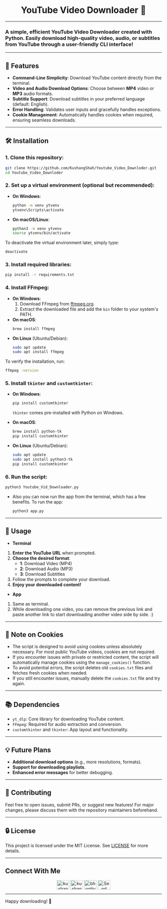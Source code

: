 <h1 align='center'>YouTube Video Downloader 🎥</h1>

---

### A simple, efficient YouTube Video Downloader created with **Python**. Easily download high-quality video, audio, or subtitles from YouTube through a user-friendly CLI interface!

---

## 🌟 Features

- **Command-Line Simplicity**: Download YouTube content directly from the terminal.
- **Video and Audio Download Options**: Choose between **MP4** video or **MP3** audio formats.
- **Subtitle Support**: Download subtitles in your preferred language (default: English).
- **Error Handling**: Validates user inputs and gracefully handles exceptions.
- **Cookie Management**: Automatically handles cookies when required, ensuring seamless downloads.

---

## 🛠 Installation

### 1. **Clone this repository:**
   ```bash
   git clone https://github.com/KushangShah/Youtube_Video_Downloder.git
   cd Youtube_Video_Downloder
   ```

### 2. **Set up a virtual environment** (optional but recommended):
   - **On Windows**:
     ```bash
     python -m venv ytvenv
     ytvenv\Scripts\activate
     ```
   - **On macOS/Linux**:
     ```bash
     python3 -m venv ytvenv
     source ytvenv/bin/activate
     ```

   To deactivate the virtual environment later, simply type:
   ```bash
   deactivate
   ```

### 3. **Install required libraries:**
   ```bash
   pip install -r requirements.txt
   ```

### 4. **Install FFmpeg:**
   - **On Windows**:
     1. Download FFmpeg from [ffmpeg.org](https://ffmpeg.org/download.html).
     2. Extract the downloaded file and add the `bin` folder to your system's PATH.
   - **On macOS**:
     ```bash
     brew install ffmpeg
     ```
   - **On Linux** (Ubuntu/Debian):
     ```bash
     sudo apt update
     sudo apt install ffmpeg
     ```

   To verify the installation, run:
   ```bash
   ffmpeg -version
   ```

### 5. **Install `tkinter` and `customtkinter`**:
   - **On Windows**:
     ```bash
     pip install customtkinter
     ```
     `tkinter` comes pre-installed with Python on Windows.
   
   - **On macOS**:
     ```bash
     brew install python-tk
     pip install customtkinter
     ```
   
   - **On Linux** (Ubuntu/Debian):
     ```bash
     sudo apt update
     sudo apt install python3-tk
     pip install customtkinter
     ```

### 6. **Run the script:**
   ```bash
   python3 Youtube_Vid_Downloader.py
   ```
- Also you can now run the app from the terminal, which has a few benefits.
  To run the app:
  ```bash
  python3 app.py
  ```

---

## 📂 Usage
- **Terminal**

1. **Enter the YouTube URL** when prompted.
2. **Choose the desired format**:  
   - **1**: Download Video (MP4)  
   - **2**: Download Audio (MP3)  
   - **3**: Download Subtitles  
3. Follow the prompts to complete your download.
4. **Enjoy your downloaded content!**

- **App**
1. Same as terminal.
2. While downloading one video, you can remove the previous link and paste another link to start downloading another video side by side. :)

---

## 🔄 Note on Cookies

- The script is designed to avoid using cookies unless absolutely necessary. For most public YouTube videos, cookies are not required.
- If you encounter issues with private or restricted content, the script will automatically manage cookies using the `manage_cookies()` function.
- To avoid potential errors, the script deletes old `cookies.txt` files and fetches fresh cookies when needed.
- If you still encounter issues, manually delete the `cookies.txt` file and try again.

---

## 📚 Dependencies

- `yt_dlp`: Core library for downloading YouTube content.
- `FFmpeg`: Required for audio extraction and conversion.
- `customtkinter` and `tkinter`: App layout and functionality.

---

## 💡 Future Plans

- **Additional download options** (e.g., more resolutions, formats).
- **Support for downloading playlists**.
- **Enhanced error messages** for better debugging.

---

## 🤝 Contributing

Feel free to open issues, submit PRs, or suggest new features! For major changes, please discuss them with the repository maintainers beforehand.

---

## 🔒 License

This project is licensed under the MIT License. See [LICENSE](/LICENSE) for more details.

---

## Connect With Me

<p align="center">
    <a href="https://twitter.com/kushang97157764" target="blank"><img align="center" src="https://raw.githubusercontent.com/rahuldkjain/github-profile-readme-generator/master/src/images/icons/Social/twitter.svg" alt="kushang" height="30" width="40" /></a>
    <a href="https://linkedin.com/in/kushang-s-388959268/" target="blank"><img align="center" src="https://raw.githubusercontent.com/rahuldkjain/github-profile-readme-generator/master/src/images/icons/Social/linked-in-alt.svg" alt="kushang" height="30" width="40" /></a>
    <a href="https://instagram.com/bhootiya.renderr/" target="blank"><img align="center" src="https://raw.githubusercontent.com/rahuldkjain/github-profile-readme-generator/master/src/images/icons/Social/instagram.svg" alt="bhootiya.renderr" height="30" width="40" /></a>
    <a href="mailto:kushangshah41@gmail.com" target="blank"><img align="center" src="https://upload.wikimedia.org/wikipedia/commons/4/4e/Gmail_Icon.png" alt="Send Mail to Kushang" height="30" width="40" /></a>
</p>

---

Happy downloading! 🎉

